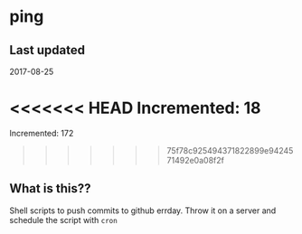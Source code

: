# ping

## Last updated
2017-08-25

<<<<<<< HEAD
Incremented: 18
=======
Incremented: 172
>>>>>>> 75f78c925494371822899e9424571492e0a08f2f

## What is this?? 
Shell scripts to push commits to github errday. Throw it on a server and schedule the script with `cron`
